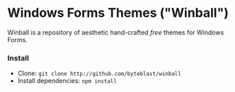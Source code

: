 # Windows Forms Themes ("Winball")
Winball is a repository of aesthetic hand-crafted *free* themes for Windows Forms. 


### Install
- Clone: `git clone http://github.com/byteblast/winball`
- Install dependencies: `npm install`